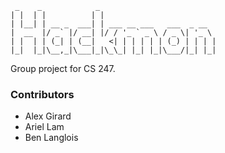 ```
 _    _            _
| |  | |          | |
| |__| | __ _  ___| | ___ __ ___   ___  _ __
|  __  |/ _` |/ __| |/ / '_ ` _ \ / _ \| '_ \
| |  | | (_| | (__|   <| | | | | | (_) | | | |
|_|  |_|\__,_|\___|_|\_\_| |_| |_|\___/|_| |_|
```

Group project for CS 247.

### Contributors
- Alex Girard
- Ariel Lam
- Ben Langlois
